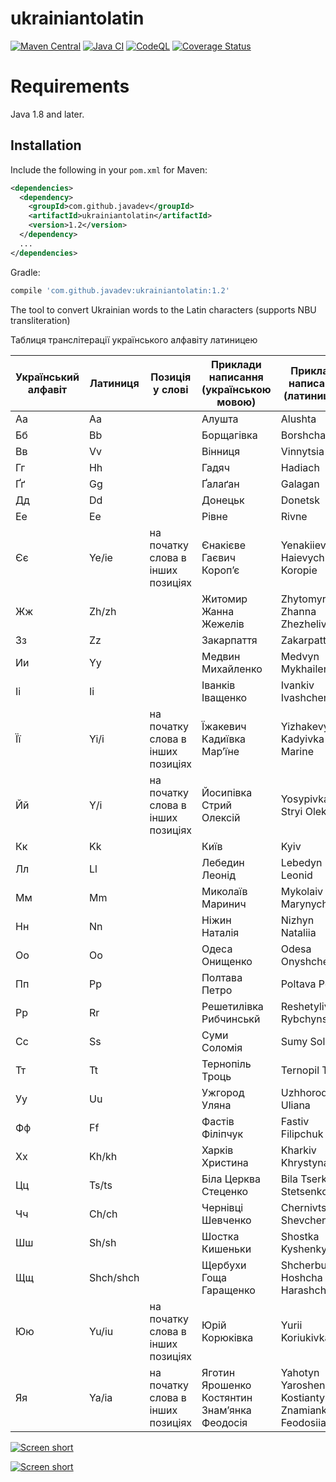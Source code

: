 ukrainiantolatin
================

[![Maven Central](https://img.shields.io/maven-central/v/com.github.javadev/ukrainiantolatin.svg)](http://search.maven.org/#search%7Cga%7C1%7Cg%3A%22com.github.javadev%22%20AND%20a%3A%22ukrainiantolatin%22)
[![Java CI](https://github.com/javadev/ukrainiantolatin/actions/workflows/maven.yml/badge.svg?branch=master)](https://github.com/javadev/ukrainiantolatin/actions/workflows/maven.yml)
[![CodeQL](https://github.com/javadev/ukrainiantolatin/actions/workflows/codeql.yml/badge.svg)](https://github.com/javadev/ukrainiantolatin/actions/workflows/codeql.yml)
[![Coverage Status](https://coveralls.io/repos/javadev/ukrainiantolatin/badge.svg)](https://coveralls.io/r/javadev/ukrainiantolatin)

Requirements
============

Java 1.8 and later.

## Installation

Include the following in your `pom.xml` for Maven:

```xml
<dependencies>
  <dependency>
    <groupId>com.github.javadev</groupId>
    <artifactId>ukrainiantolatin</artifactId>
    <version>1.2</version>
  </dependency>
  ...
</dependencies>
```

Gradle:

```groovy
compile 'com.github.javadev:ukrainiantolatin:1.2'
```

The tool to convert Ukrainian words to the Latin characters (supports NBU transliteration)

Таблиця транслітерації українського алфавіту латиницею

| Український алфавіт | Латиниця | Позиція у слові | Приклади написання (українською мовою) | Приклади написання (латиницею) |
|----------------------|-----------|------------------|-----------------------------------------|-------------------------------|
| Аа                   | Aa        |                  | Алушта                                  | Alushta                       |
| Бб                   | Bb        |                  | Борщагівка                              | Borshchahivkа                 |
| Вв                   | Vv        |                  | Вінниця                                 | Vinnytsia                     |
| Гг                   | Hh        |                  | Гадяч                                   | Hadiach                       |
| Ґґ                   | Gg        |                  | Ґалаґан                                 | Galagan                       |
| Дд                   | Dd        |                  | Донецьк                                 | Donetsk                       |
| Ее                   | Ee        |                  | Рівне                                   | Rivne                         |
| Єє                   | Ye/ie     | на початку слова в інших позиціях | Єнакієве Гаєвич Короп’є             | Yenakiieve Haievych Koropie   |
| Жж                   | Zh/zh     |                  | Житомир Жанна Жежелів                  | Zhytomyr Zhanna Zhezheliv     |
| Зз                   | Zz        |                  | Закарпаття                              | Zakarpattia                   |
| Ии                   | Yy        |                  | Медвин Михайленко                       | Medvyn Mykhailenko            |
| Іі                   | Ii        |                  | Іванків Іващенко                        | Ivankiv Ivashchenko           |
| Її                   | Yi/i      | на початку слова в інших позиціях | Їжакевич Кадиївка Мар’їне           | Yizhakevych Kadyivka Marine   |
| Йй                   | Y/i       | на початку слова в інших позиціях | Йосипівка Стрий Олексій              | Yosypivka Stryi Oleksii       |
| Кк                   | Kk        |                  | Київ                                    | Kyiv                          |
| Лл                   | Ll        |                  | Лебедин Леонід                          | Lebedyn Leonid                |
| Мм                   | Mm        |                  | Миколаїв Маринич                        | Mykolaiv Marynych             |
| Нн                   | Nn        |                  | Ніжин Наталія                           | Nizhyn Nataliіa               |
| Оо                   | Oo        |                  | Одеса Онищенко                          | Odesa Onyshchenko            |
| Пп                   | Pp        |                  | Полтава Петро                           | Poltava Petro                 |
| Рр                   | Rr        |                  | Решетилівка Рибчинськй                 | Reshetylivka Rybchynskyi      |
| Сс                   | Ss        |                  | Суми Соломія                            | Sumy Solomiia                 |
| Тт                   | Tt        |                  | Тернопіль Троць                        | Ternopil Trots                |
| Уу                   | Uu        |                  | Ужгород Уляна                           | Uzhhorod Uliana               |
| Фф                   | Ff        |                  | Фастів Філіпчук                         | Fastiv Filipchuk              |
| Хх                   | Kh/kh     |                  | Харків Христина                         | Kharkiv Khrystyna             |
| Цц                   | Ts/ts     |                  | Біла Церква Стеценко                    | Bila Tserkva Stetsenko        |
| Чч                   | Ch/ch     |                  | Чернівці Шевченко                       | Chernivtsi Shevchenko         |
| Шш                   | Sh/sh     |                  | Шостка Кишеньки                         | Shostka Kyshenky              |
| Щщ                   | Shch/shch |                  | Щербухи Гоща Гаращенко                 | Shcherbukhy Hoshcha Harashchenko |
| Юю                   | Yu/iu     | на початку слова в інших позиціях | Юрій Корюківка                        | Yurii Koriukivka              |
| Яя                   | Ya/ia     | на початку слова в інших позиціях | Яготин Ярошенко Костянтин Знам’янка Феодосія | Yahotyn Yaroshenko Kostiantyn Znamianka Feodosiia |

[![Screen short](https://raw.github.com/javadev/ukrainiantolatin/master/ukrtolatin.png)](http://javadev.github.com/ukrainiantolatin/)

[![Screen short](https://raw.github.com/javadev/ukrainiantolatin/master/ukrtolatin2.png)](http://javadev.github.com/ukrainiantolatin/)
